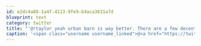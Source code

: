 ```yaml
---
id: e2dc4a88-1a4f-4113-9fe9-b4aca3631a7d
blueprint: text
category: twitter
title: "'@rtaylor yeah urban barn is way better. There are a few decent things at jysk but not many"
caption: '<span class="username username_linked">@<a href="https://twitter.com/rtaylor" title="Elon Musk">rtaylor</a></span> yeah urban barn is way better. There are a few decent things at jysk but not many'
---
```

